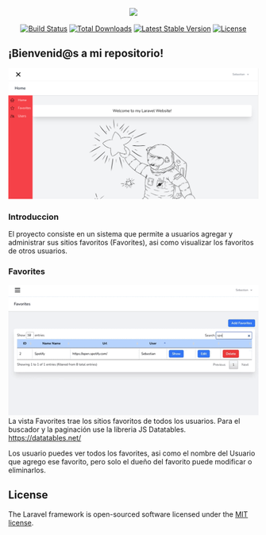 <p align="center"><a href="https://laravel.com" target="_blank"><img src="https://raw.githubusercontent.com/laravel/art/master/logo-lockup/5%20SVG/2%20CMYK/1%20Full%20Color/laravel-logolockup-cmyk-red.svg" width="400"></a></p>

<p align="center">
<a href="https://travis-ci.org/laravel/framework"><img src="https://travis-ci.org/laravel/framework.svg" alt="Build Status"></a>
<a href="https://packagist.org/packages/laravel/framework"><img src="https://img.shields.io/packagist/dt/laravel/framework" alt="Total Downloads"></a>
<a href="https://packagist.org/packages/laravel/framework"><img src="https://img.shields.io/packagist/v/laravel/framework" alt="Latest Stable Version"></a>
<a href="https://packagist.org/packages/laravel/framework"><img src="https://img.shields.io/packagist/l/laravel/framework" alt="License"></a>
</p>

## ¡Bienvenid@s a mi repositorio!
![Home Sitio Web](./doc-img/doc-img1.png)

### Introduccion
El proyecto consiste en un sistema que permite a usuarios agregar y administrar sus sitios
favoritos (Favorites), asi como visualizar los favoritos de otros usuarios.

### Favorites
![Favorites](./doc-img/doc-img2.gif)
La vista Favorites trae los sitios favoritos de todos los usuarios. Para el buscador y la paginación use la libreria JS Datatables. 
https://datatables.net/

Los usuario puedes ver todos los favorites, asi como el nombre del Usuario que agrego ese favorito, pero solo el dueño del favorito puede modificar o eliminarlos.

## License

The Laravel framework is open-sourced software licensed under the [MIT license](https://opensource.org/licenses/MIT).
